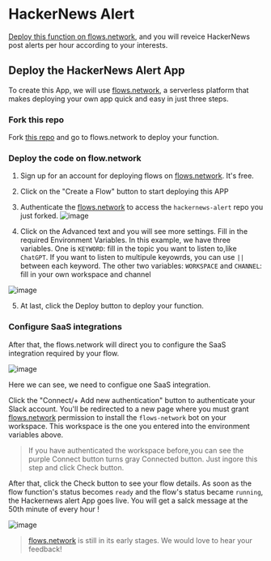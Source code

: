 # HackerNews Alert


[Deploy this function on flows.network](#deploy-the-hackernews-alert-app), and you will reveice HackerNews post alerts per hour according to your interests. 


## Deploy the HackerNews Alert App

To create this App, we will use [flows.network](https://flows.network/), a serverless platform that makes deploying your own app quick and easy in just three steps.

### Fork this repo

Fork [this repo](https://github.com/flows-network/hackernews-alert/) and go to flows.network to deploy your function. 

### Deploy the code on flow.network

1. Sign up for an account for deploying flows on [flows.network](https://flows.network/). It's free.
2. Click on the "Create a Flow" button to start deploying this APP
3. Authenticate the [flows.network](https://flows.network/) to access the `hackernews-alert` repo you just forked. 
![image](https://user-images.githubusercontent.com/45785633/227176033-35a445d8-9e73-4d6d-a919-c68d64cc4075.png)

4. Click on the Advanced text and you will see more settings. Fill in the required Environment Variables. In this example, we have three variables. One is `KEYWORD`: fill in the topic you want to listen to,like `ChatGPT`. If you want to listen to multipule keyowrds, you can use `||` between each keyword. 
The other two variables: `WORKSPACE` and `CHANNEL`: fill in your own workspace and channel

![image](https://user-images.githubusercontent.com/45785633/227176580-b7e8d31d-b871-45b4-baee-312572615e8a.png)

5. At last, click the Deploy button to deploy your function.

### Configure SaaS integrations

After that, the flows.network will direct you to configure the SaaS integration required by your flow.

![image](https://user-images.githubusercontent.com/45785633/227176699-a1ce1c05-02b9-411a-890f-ece033fde38e.png)

Here we can see, we need to configue one SaaS integration.

Click the "Connect/+ Add new authentication" button to authenticate your Slack account. You'll be redirected to a new page where you must grant [flows.network](https://flows.network/) permission to install the `flows-network` bot on your workspace. This workspace is the one you entered into the environment variables above.

> If you have authenticated the workspace before,you can see the purple Connect button turns gray Connected button. Just ingore this step and click Check button.

After that, click the Check button to see your flow details. As soon as the flow function's status becomes `ready` and the flow's status became `running`, the Hackernews alert App goes live. You will get a salck message at the 50th minute of every hour !

![image](https://user-images.githubusercontent.com/45785633/227177456-a51eacda-2f09-4206-874b-4dc73c3408d8.png)

> [flows.network](https://flows.network/) is still in its early stages. We would love to hear your feedback!


